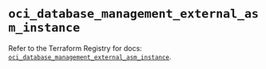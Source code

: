 # `oci_database_management_external_asm_instance`

Refer to the Terraform Registry for docs: [`oci_database_management_external_asm_instance`](https://registry.terraform.io/providers/oracle/oci/7.19.0/docs/resources/database_management_external_asm_instance).
